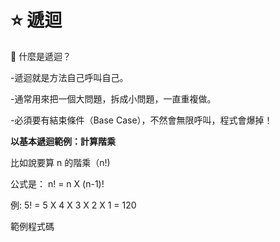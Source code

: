 # ⭐ 遞迴
📖 什麼是遞迴？

-遞迴就是方法自己呼叫自己。

-通常用來把一個大問題，拆成小問題，一直重複做。

-必須要有結束條件（Base Case），不然會無限呼叫，程式會爆掉！

**以基本遞迴範例：計算階乘**

比如說要算 n 的階乘（n!)

公式是： n! = n X (n-1)!

例: 5! = 5 X 4 X 3 X 2 X 1 = 120

範例程式碼





